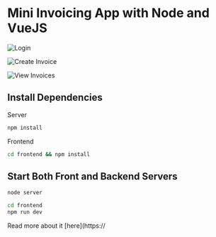 # Mini Invoicing App with Node and VueJS

![Login](https://d2mxuefqeaa7sj.cloudfront.net/s_8E42EC459EEA97CAD6CD66AF2933939E006017616E8072E7FBECB922F795F10D_1523528148137_invoiceappsignin.png)


![Create Invoice](https://d2mxuefqeaa7sj.cloudfront.net/s_8E42EC459EEA97CAD6CD66AF2933939E006017616E8072E7FBECB922F795F10D_1523565670525_invoicecreated.png)

![View Invoices](https://d2mxuefqeaa7sj.cloudfront.net/s_8E42EC459EEA97CAD6CD66AF2933939E006017616E8072E7FBECB922F795F10D_1523567510054_invoicelist.png)

## Install Dependencies
Server
```bash
npm install
```

Frontend
```bash
cd frontend && npm install
```

## Start Both Front and Backend Servers
```bash 
node server
```

```bash 
cd frontend
npm run dev
```


Read more about it [here](https://